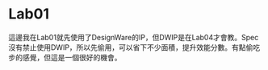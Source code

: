 # Lab01

這邊我在Lab01就先使用了DesignWare的IP，但DWIP是在Lab04才會教。Spec沒有禁止使用DWIP，所以先偷用，可以省下不少面積，提升效能分數。有點偷吃步的感覺，但這是一個很好的機會。
